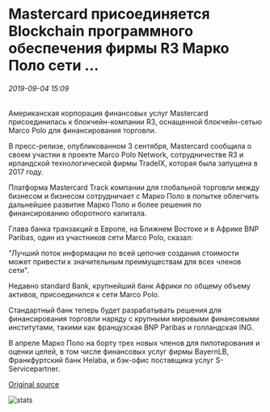 # Mastercard присоединяется Blockchain программного обеспечения фирмы R3 Марко Поло сети ...

###### 2019-09-04 15:09

Американская корпорация финансовых услуг Mastercard присоединилась к блокчейн-компании R3, оснащенной блокчейн-сетью Marco Polo для финансирования торговли.

В пресс-релизе, опубликованном 3 сентября, Mastercard сообщила о своем участии в проекте Marco Polo Network, сотрудничестве R3 и ирландской технологической фирмы TradeIX, которая была запущена в 2017 году.

Платформа Mastercard Track компании для глобальной торговли между бизнесом и бизнесом сотрудничает с Марко Поло в попытке облегчить дальнейшее развитие Марко Поло и более решения по финансированию оборотного капитала.

Глава банка транзакций в Европе, на Ближнем Востоке и в Африке BNP Paribas, один из участников сети Marco Polo, сказал:

"Лучший поток информации по всей цепочке создания стоимости может привести к значительным преимуществам для всех членов сети".

Недавно standard Bank, крупнейший банк Африки по общему объему активов, присоединился к сети Marco Polo.

Стандартный банк теперь будет разрабатывать решения для финансирования торговли наряду с крупными мировыми финансовыми институтами, такими как французская BNP Paribas и голландская ING.

В апреле Марко Поло на борту трех новых членов для пилотирования и оценки целей, в том числе финансовых услуг фирмы BayernLB, Франкфуртский банк Helaba, и бэк-офис поставщика услуг S-Servicepartner.

[Original source](https://cointelegraph.com/news/mastercard-joins-blockchain-software-firm-r3s-marco-polo-network)

![stats](https://c.statcounter.com/11760860/0/a89fa40b/1/ "stats")